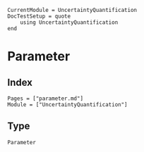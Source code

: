 ```@meta
CurrentModule = UncertaintyQuantification
DocTestSetup = quote
    using UncertaintyQuantification
end
```

# Parameter

## Index

```@index
Pages = ["parameter.md"]
Module = ["UncertaintyQuantification"]
```

## Type

```@docs
Parameter
```